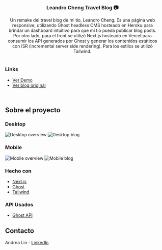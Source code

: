 <div id="top"></div>

<!-- PROJECT LOGO -->
<h3 align="center">Leandro Cheng Travel Blog 📷</h3>

  <p align="center">
    Un remake del travel blog de mi tio, Leandro Cheng. Es una página web responsive, utilizando Ghost headless CMS hosteado en Heroku para brindar un dashboard intuitivo para que mi tio pueda publicar blog posts. Por otro lado, para el front se utilizó Next.js hosteado en Vercel para consumir los API generados por Ghost y generar los contenidos estáticos con ISR (incremental server side rendering). Para los estilos se utilizó Tailwind.
    <br />
    <br />   
  </p>
  
### Links

* [Ver Demo](https://leandro-cheng.vercel.app/)
* [Ver blog original](https://www.leandrocheng.com/)

<br />
</div>

<!-- ABOUT THE PROJECT -->
## Sobre el proyecto

### Desktop

![Desktop overview](https://media.giphy.com/media/UgUyQH2XiYMu1N6kkG/giphy.gif)
![Desktop blog](https://media.giphy.com/media/i72gvzHIYzPjX2Dvie/giphy.gif)

### Mobile

![Mobile overview](https://media.giphy.com/media/MH7lg7DbXOjRy1PY89/giphy.gif)
![Mobile blog](https://media.giphy.com/media/OD4OfopiGGAa1OL9tS/giphy.gif)

 
### Hecho con

* [Next.js](https://nextjs.org/)
* [Ghost](https://ghost.org/docs/)
* [Tailwind](https://tailwindcss.com/)


### API Usados

* [Ghost API](https://ghost.org/docs/content-api/)


<!-- CONTACT -->
## Contacto

Andrea Lin - [LinkedIn](https://www.linkedin.com/in/andrealinar/)
